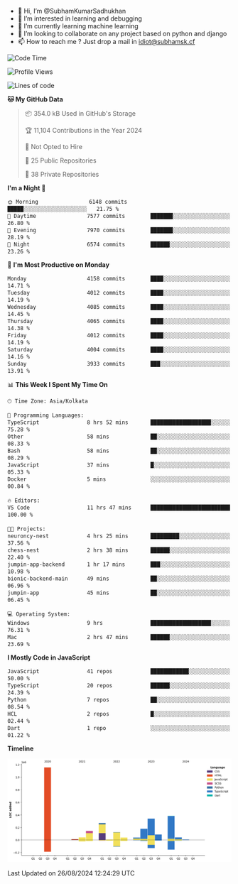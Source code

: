 - 👋 Hi, I’m @SubhamKumarSadhukhan
- 👀 I’m interested in learning and debugging
- 🌱 I’m currently learning machine learning
- 💞️ I’m looking to collaborate on any project based on python and django
- 📫 How to reach me ?
      Just drop a mail in idiot@subhamsk.cf

<!---
SubhamKumarSadhukhan/SubhamKumarSadhukhan is a ✨ special ✨ repository because its `README.md` (this file) appears on your GitHub profile.
You can click the Preview link to take a look at your changes.
--->


<!--START_SECTION:waka-->
![Code Time](http://img.shields.io/badge/Code%20Time-2%2C425%20hrs%2034%20mins-blue)

![Profile Views](http://img.shields.io/badge/Profile%20Views-1-blue)

![Lines of code](https://img.shields.io/badge/From%20Hello%20World%20I%27ve%20Written-2.9%20million%20lines%20of%20code-blue)

**🐱 My GitHub Data** 

> 📦 354.0 kB Used in GitHub's Storage 
 > 
> 🏆 11,104 Contributions in the Year 2024
 > 
> 🚫 Not Opted to Hire
 > 
> 📜 25 Public Repositories 
 > 
> 🔑 38 Private Repositories 
 > 
**I'm a Night 🦉** 

```text
🌞 Morning                6148 commits        █████░░░░░░░░░░░░░░░░░░░░   21.75 % 
🌆 Daytime                7577 commits        ███████░░░░░░░░░░░░░░░░░░   26.80 % 
🌃 Evening                7970 commits        ███████░░░░░░░░░░░░░░░░░░   28.19 % 
🌙 Night                  6574 commits        ██████░░░░░░░░░░░░░░░░░░░   23.26 % 
```
📅 **I'm Most Productive on Monday** 

```text
Monday                   4158 commits        ████░░░░░░░░░░░░░░░░░░░░░   14.71 % 
Tuesday                  4012 commits        ████░░░░░░░░░░░░░░░░░░░░░   14.19 % 
Wednesday                4085 commits        ████░░░░░░░░░░░░░░░░░░░░░   14.45 % 
Thursday                 4065 commits        ████░░░░░░░░░░░░░░░░░░░░░   14.38 % 
Friday                   4012 commits        ████░░░░░░░░░░░░░░░░░░░░░   14.19 % 
Saturday                 4004 commits        ████░░░░░░░░░░░░░░░░░░░░░   14.16 % 
Sunday                   3933 commits        ███░░░░░░░░░░░░░░░░░░░░░░   13.91 % 
```


📊 **This Week I Spent My Time On** 

```text
🕑︎ Time Zone: Asia/Kolkata

💬 Programming Languages: 
TypeScript               8 hrs 52 mins       ███████████████████░░░░░░   75.28 % 
Other                    58 mins             ██░░░░░░░░░░░░░░░░░░░░░░░   08.33 % 
Bash                     58 mins             ██░░░░░░░░░░░░░░░░░░░░░░░   08.29 % 
JavaScript               37 mins             █░░░░░░░░░░░░░░░░░░░░░░░░   05.33 % 
Docker                   5 mins              ░░░░░░░░░░░░░░░░░░░░░░░░░   00.84 % 

🔥 Editors: 
VS Code                  11 hrs 47 mins      █████████████████████████   100.00 % 

🐱‍💻 Projects: 
neuroncy-nest            4 hrs 25 mins       █████████░░░░░░░░░░░░░░░░   37.56 % 
chess-nest               2 hrs 38 mins       ██████░░░░░░░░░░░░░░░░░░░   22.40 % 
jumpin-app-backend       1 hr 17 mins        ███░░░░░░░░░░░░░░░░░░░░░░   10.98 % 
bionic-backend-main      49 mins             ██░░░░░░░░░░░░░░░░░░░░░░░   06.96 % 
jumpin-app               45 mins             ██░░░░░░░░░░░░░░░░░░░░░░░   06.45 % 

💻 Operating System: 
Windows                  9 hrs               ███████████████████░░░░░░   76.31 % 
Mac                      2 hrs 47 mins       ██████░░░░░░░░░░░░░░░░░░░   23.69 % 
```

**I Mostly Code in JavaScript** 

```text
JavaScript               41 repos            ████████████░░░░░░░░░░░░░   50.00 % 
TypeScript               20 repos            ██████░░░░░░░░░░░░░░░░░░░   24.39 % 
Python                   7 repos             ██░░░░░░░░░░░░░░░░░░░░░░░   08.54 % 
HCL                      2 repos             █░░░░░░░░░░░░░░░░░░░░░░░░   02.44 % 
Dart                     1 repo              ░░░░░░░░░░░░░░░░░░░░░░░░░   01.22 % 
```



**Timeline**

![Lines of Code chart](https://raw.githubusercontent.com/SubhamKumarSadhukhan/SubhamKumarSadhukhan/main/assets/bar_graph.png)


 Last Updated on 26/08/2024 12:24:29 UTC
<!--END_SECTION:waka-->
